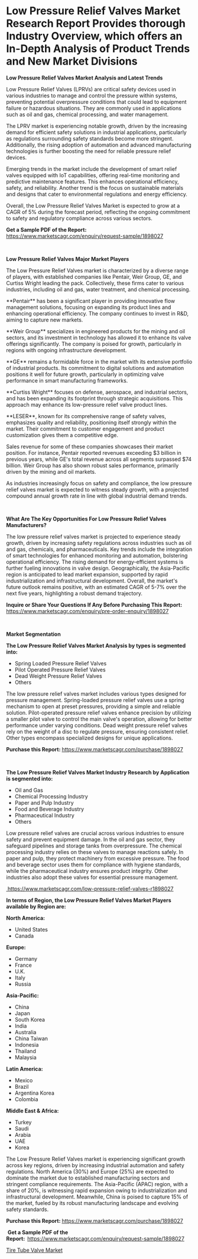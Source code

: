 <p><h1>Low Pressure Relief Valves Market Research Report Provides thorough Industry Overview, which offers an In-Depth Analysis of Product Trends and New Market Divisions</h1></p><p><strong>Low Pressure Relief Valves Market Analysis and Latest Trends</strong></p>
<p><p>Low Pressure Relief Valves (LPRVs) are critical safety devices used in various industries to manage and control the pressure within systems, preventing potential overpressure conditions that could lead to equipment failure or hazardous situations. They are commonly used in applications such as oil and gas, chemical processing, and water management.</p><p>The LPRV market is experiencing notable growth, driven by the increasing demand for efficient safety solutions in industrial applications, particularly as regulations surrounding safety standards become more stringent. Additionally, the rising adoption of automation and advanced manufacturing technologies is further boosting the need for reliable pressure relief devices. </p><p>Emerging trends in the market include the development of smart relief valves equipped with IoT capabilities, offering real-time monitoring and predictive maintenance features. This enhances operational efficiency, safety, and reliability. Another trend is the focus on sustainable materials and designs that cater to environmental regulations and energy efficiency. </p><p>Overall, the Low Pressure Relief Valves Market is expected to grow at a CAGR of 5% during the forecast period, reflecting the ongoing commitment to safety and regulatory compliance across various sectors.</p></p>
<p><strong>Get a Sample PDF of the Report:&nbsp;</strong> <a href="https://www.marketscagr.com/enquiry/request-sample/1898027?utm_campaign=3249&utm_medium=2&utm_source=Github&utm_content=ia&utm_term=08042025&utm_id=low-pressure-relief-valves">https://www.marketscagr.com/enquiry/request-sample/1898027</a></p>
<p>&nbsp;</p>
<p><strong>Low Pressure Relief Valves Major Market Players</strong></p>
<p><p>The Low Pressure Relief Valves market is characterized by a diverse range of players, with established companies like Pentair, Weir Group, GE, and Curtiss Wright leading the pack. Collectively, these firms cater to various industries, including oil and gas, water treatment, and chemical processing. </p><p>**Pentair** has been a significant player in providing innovative flow management solutions, focusing on expanding its product lines and enhancing operational efficiency. The company continues to invest in R&D, aiming to capture new markets. </p><p>**Weir Group** specializes in engineered products for the mining and oil sectors, and its investment in technology has allowed it to enhance its valve offerings significantly. The company is poised for growth, particularly in regions with ongoing infrastructure development.</p><p>**GE** remains a formidable force in the market with its extensive portfolio of industrial products. Its commitment to digital solutions and automation positions it well for future growth, particularly in optimizing valve performance in smart manufacturing frameworks.</p><p>**Curtiss Wright** focuses on defense, aerospace, and industrial sectors, and has been expanding its footprint through strategic acquisitions. This approach may enhance its low-pressure relief valve product lines.</p><p>**LESER**, known for its comprehensive range of safety valves, emphasizes quality and reliability, positioning itself strongly within the market. Their commitment to customer engagement and product customization gives them a competitive edge.</p><p>Sales revenue for some of these companies showcases their market position. For instance, Pentair reported revenues exceeding $3 billion in previous years, while GE's total revenue across all segments surpassed $74 billion. Weir Group has also shown robust sales performance, primarily driven by the mining and oil markets.</p><p>As industries increasingly focus on safety and compliance, the low pressure relief valves market is expected to witness steady growth, with a projected compound annual growth rate in line with global industrial demand trends.</p></p>
<p>&nbsp;</p>
<p><strong>What Are The Key Opportunities For Low Pressure Relief Valves Manufacturers?</strong></p>
<p><p>The low pressure relief valves market is projected to experience steady growth, driven by increasing safety regulations across industries such as oil and gas, chemicals, and pharmaceuticals. Key trends include the integration of smart technologies for enhanced monitoring and automation, bolstering operational efficiency. The rising demand for energy-efficient systems is further fueling innovations in valve design. Geographically, the Asia-Pacific region is anticipated to lead market expansion, supported by rapid industrialization and infrastructural development. Overall, the market's future outlook remains positive, with an estimated CAGR of 5-7% over the next five years, highlighting a robust demand trajectory.</p></p>
<p><strong>Inquire or Share Your Questions If Any Before Purchasing This Report:</strong> <a href="https://www.marketscagr.com/enquiry/pre-order-enquiry/1898027?utm_campaign=3249&utm_medium=2&utm_source=Github&utm_content=ia&utm_term=08042025&utm_id=low-pressure-relief-valves">https://www.marketscagr.com/enquiry/pre-order-enquiry/1898027</a></p>
<p>&nbsp;</p>
<p><strong>Market Segmentation</strong></p>
<p><strong>The Low Pressure Relief Valves Market Analysis by types is segmented into:</strong></p>
<p><ul><li>Spring Loaded Pressure Relief Valves</li><li>Pilot Operated Pressure Relief Valves</li><li>Dead Weight Pressure Relief Valves</li><li>Others</li></ul></p>
<p><p>The low pressure relief valves market includes various types designed for pressure management. Spring-loaded pressure relief valves use a spring mechanism to open at preset pressures, providing a simple and reliable solution. Pilot-operated pressure relief valves enhance precision by utilizing a smaller pilot valve to control the main valve's operation, allowing for better performance under varying conditions. Dead weight pressure relief valves rely on the weight of a disc to regulate pressure, ensuring consistent relief. Other types encompass specialized designs for unique applications.</p></p>
<p><strong>Purchase this Report:&nbsp;</strong><a href="https://www.marketscagr.com/purchase/1898027?utm_campaign=3249&utm_medium=2&utm_source=Github&utm_content=ia&utm_term=08042025&utm_id=low-pressure-relief-valves">https://www.marketscagr.com/purchase/1898027</a></p>
<p>&nbsp;</p>
<p><strong>The Low Pressure Relief Valves Market Industry Research by Application is segmented into:</strong></p>
<p><ul><li>Oil and Gas</li><li>Chemical Processing Industry</li><li>Paper and Pulp Industry</li><li>Food and Beverage Industry</li><li>Pharmaceutical Industry</li><li>Others</li></ul></p>
<p><p>Low pressure relief valves are crucial across various industries to ensure safety and prevent equipment damage. In the oil and gas sector, they safeguard pipelines and storage tanks from overpressure. The chemical processing industry relies on these valves to manage reactions safely. In paper and pulp, they protect machinery from excessive pressure. The food and beverage sector uses them for compliance with hygiene standards, while the pharmaceutical industry ensures product integrity. Other industries also adopt these valves for essential pressure management.</p></p>
<p><a href="https://www.marketscagr.com/low-pressure-relief-valves-r1898027?utm_campaign=3249&utm_medium=2&utm_source=Github&utm_content=ia&utm_term=08042025&utm_id=low-pressure-relief-valves">&nbsp;https://www.marketscagr.com/low-pressure-relief-valves-r1898027</a></p>
<p><strong>In terms of Region, the Low Pressure Relief Valves Market Players available by Region are:</strong></p>
<p>
    <p> <strong> North America: </strong>
        <ul>
            <li>United States</li>
            <li>Canada</li>
        </ul>
        </p> 
    <p> <strong> Europe: </strong>
        <ul>
            <li>Germany</li>
            <li>France</li>
            <li>U.K.</li>
            <li>Italy</li>
            <li>Russia</li>
        </ul>
        </p> 
    <p> <strong> Asia-Pacific: </strong>
        <ul>
            <li>China</li>
            <li>Japan</li>
            <li>South Korea</li>
            <li>India</li>
            <li>Australia</li>
            <li>China Taiwan</li>
            <li>Indonesia</li>
            <li>Thailand</li>
            <li>Malaysia</li>
        </ul>
        </p> 
    <p> <strong> Latin America: </strong>
        <ul>
            <li>Mexico</li>
            <li>Brazil</li>
            <li>Argentina Korea</li>
            <li>Colombia</li>
        </ul>
        </p> 
    <p> <strong> Middle East & Africa: </strong>
        <ul>
            <li>Turkey</li>
            <li>Saudi</li>
            <li>Arabia</li>
            <li>UAE</li>
            <li>Korea</li>
        </ul>
    </p>
    </p>
<p><p>The Low Pressure Relief Valves market is experiencing significant growth across key regions, driven by increasing industrial automation and safety regulations. North America (30%) and Europe (25%) are expected to dominate the market due to established manufacturing sectors and stringent compliance requirements. The Asia-Pacific (APAC) region, with a share of 20%, is witnessing rapid expansion owing to industrialization and infrastructural development. Meanwhile, China is poised to capture 15% of the market, fueled by its robust manufacturing landscape and evolving safety standards.</p></p>
<p><strong>Purchase this Report: </strong><a href="https://www.marketscagr.com/purchase/1898027?utm_campaign=3249&utm_medium=2&utm_source=Github&utm_content=ia&utm_term=08042025&utm_id=low-pressure-relief-valves">https://www.marketscagr.com/purchase/1898027</a></p>
<p>&nbsp;<strong>Get a Sample PDF of the Report:&nbsp;&nbsp;</strong><a href="https://www.marketscagr.com/enquiry/request-sample/1898027?utm_campaign=3249&utm_medium=2&utm_source=Github&utm_content=ia&utm_term=08042025&utm_id=low-pressure-relief-valves">https://www.marketscagr.com/enquiry/request-sample/1898027</a></p>
<p><strong></strong></p>
<p><p><a href="https://github.com/bedelibekwe58/Market-Research-Report-List-1/blob/main/tire-tube-valve-market.md?utm_campaign=3249&utm_medium=2&utm_source=Github&utm_content=ia&utm_term=08042025&utm_id=low-pressure-relief-valves">Tire Tube Valve Market</a></p></p>
